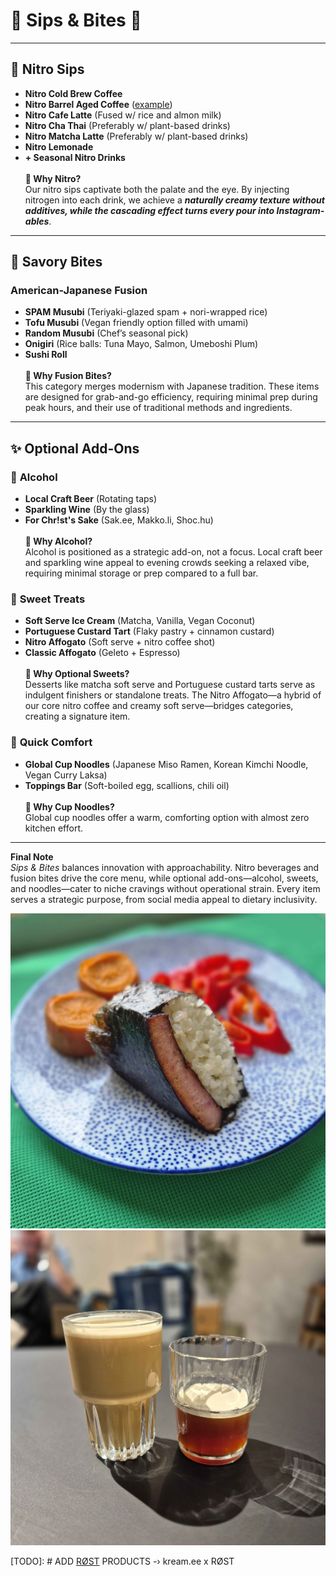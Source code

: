 # 🧋 Sips & Bites 🍙  

---

## 🥤 **Nitro Sips**  
- **Nitro Cold Brew Coffee**
- **Nitro Barrel Aged Coffee** ([example](asset/PXL_20220223_212155843.PORTRAIT.JPG))
- **Nitro Cafe Latte**  (Fused w/ rice and almon milk)  
- **Nitro Cha Thai**  (Preferably w/ plant-based drinks)
- **Nitro Matcha Latte**  (Preferably w/ plant-based drinks)
- **Nitro Lemonade**  
- **+ Seasonal Nitro Drinks**  
\
   **🤔 Why Nitro?**  
   Our nitro sips captivate both the palate and the eye. By injecting nitrogen into each drink, we achieve a ***naturally creamy texture without additives, while the cascading effect turns every pour into Instagram-ables***.

---

## 🍣 **Savory Bites**  

### **American-Japanese Fusion**  
- **SPAM Musubi** (Teriyaki-glazed spam + nori-wrapped rice)
- **Tofu Musubi** (Vegan friendly option filled with umami)
- **Random Musubi** (Chef’s seasonal pick)  
- **Onigiri** (Rice balls: Tuna Mayo, Salmon, Umeboshi Plum) 
- **Sushi Roll** \
\
   **🤔 Why Fusion Bites?**  
   This category merges modernism with Japanese tradition. These items are designed for grab-and-go efficiency, requiring minimal prep during peak hours, and their use of traditional methods and ingredients.

---

## ✨ **Optional Add-Ons**  

### 🥂 **Alcohol**  
- **Local Craft Beer** (Rotating taps)  
- **Sparkling Wine** (By the glass)
- **For Chr!st's Sake** (Sak.ee, Makko.li, Shoc.hu) \
\
   **🤔 Why Alcohol?**  
   Alcohol is positioned as a strategic add-on, not a focus. Local craft beer and sparkling wine appeal to evening crowds seeking a relaxed vibe, requiring minimal storage or prep compared to a full bar. 

### 🍦 **Sweet Treats**  
- **Soft Serve Ice Cream** (Matcha, Vanilla, Vegan Coconut)  
- **Portuguese Custard Tart** (Flaky pastry + cinnamon custard)  
- **Nitro Affogato** (Soft serve + nitro coffee shot)
- **Classic Affogato** (Geleto + Espresso)  \
\
   **🤔 Why Optional Sweets?**  
   Desserts like matcha soft serve and Portuguese custard tarts serve as indulgent finishers or standalone treats. The Nitro Affogato—a hybrid of our core nitro coffee and creamy soft serve—bridges categories, creating a signature item. 

### 🍜 **Quick Comfort**  
- **Global Cup Noodles** (Japanese Miso Ramen, Korean Kimchi Noodle, Vegan Curry Laksa)  
- **Toppings Bar** (Soft-boiled egg, scallions, chili oil)  
\
   **🤔 Why Cup Noodles?**  
   Global cup noodles offer a warm, comforting option with almost zero kitchen effort. 

---

**Final Note**  
*Sips & Bites* balances innovation with approachability. Nitro beverages and fusion bites drive the core menu, while optional add-ons—alcohol, sweets, and noodles—cater to niche cravings without operational strain. Every item serves a strategic purpose, from social media appeal to dietary inclusivity.  

![foto00](asset/20250225_100057.jpg)
![foto01](asset/20250225_132729.jpg)

[TODO]: # ADD [RØST](http://rost.ee/) PRODUCTS -› kream.ee x RØST
 
